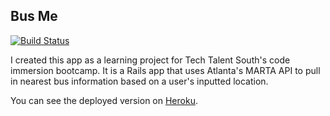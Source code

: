 ## Bus Me
[![Build Status](https://travis-ci.org/siakaramalegos/bus_me.svg?branch=test)](https://travis-ci.org/siakaramalegos/bus_me)

I created this app as a learning project for Tech Talent South's code immersion bootcamp.  It is a Rails app that uses Atlanta's MARTA API to pull in nearest bus information based on a user's inputted location.

You can see the deployed version on [Heroku](https://bus-me.herokuapp.com/).
